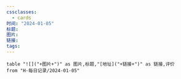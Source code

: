 ```yaml
---
cssclasses:
  - cards
时间: "2024-01-05"
标题: 
图片: 
链接: 
tags: 
---
```


```dataview
table "![]("+图片+")" as 图片,标题,"[地址]("+链接+")" as 链接,评价
from "H-每日记录/2024-01-05"
```

